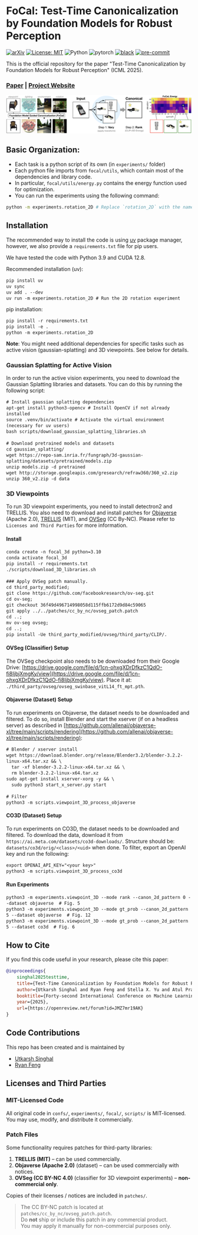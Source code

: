# FoCal: Test-Time Canonicalization by Foundation Models for Robust Perception

[![arXiv](https://img.shields.io/badge/arXiv-2507.10375-b31b1b.svg)](https://arxiv.org/abs/2507.10375)
[![License: MIT](https://img.shields.io/badge/License-MIT-yellow.svg)](./LICENSE)
![Python](https://img.shields.io/badge/python-3.10%2B-blue)
![pytorch](https://img.shields.io/badge/PyTorch2.4+-ee4c2c?logo=pytorch&logoColor=white)
[![black](https://img.shields.io/badge/Code%20Style-Black-black.svg?labelColor=gray)](https://black.readthedocs.io/en/stable/)
[![pre-commit](https://img.shields.io/badge/Pre--commit-enabled-brightgreen?logo=pre-commit&logoColor=white)](https://github.com/pre-commit/pre-commit)


This is the official repository for the paper "Test-Time Canonicalization by Foundation Models for Robust Perception" (ICML 2025).

### [Paper](https://arxiv.org/abs/2507.10375) | [Project Website](https://utkarsh.ai/projects/focal)

![FoCal](media/focal_teaser.png)

## Basic Organization:
- Each task is a python script of its own (in `experiments/` folder)
- Each python file imports from `focal/utils`, which contain most of the dependencies and library code.
- In particular, `focal/utils/energy.py` contains the energy function used for optimization.
- You can run the experiments using the following command:

```bash
python -m experiments.rotation_2D # Replace `rotation_2D` with the name of the task you want to run.
```

## Installation
The recommended way to install the code is using [uv](https://github.com/astral-sh/uv) package manager, however, we also provide a `requirements.txt` file for pip users.

We have tested the code with Python 3.9 and CUDA 12.8.

Recommended installation (uv):
```
pip install uv
uv sync
uv add . --dev
uv run -m experiments.rotation_2D # Run the 2D rotation experiment
```

pip installation:
```
pip install -r requirements.txt
pip install -e .
python -m experiments.rotation_2D
```

**Note**: You might need additional dependencies for specific tasks such as active vision (gaussian-splatting) and 3D viewpoints. See below for details.

### Gaussian Splatting for Active Vision
In order to run the active vision experiments, you need to download the Gaussian Splatting libraries and datasets. You can do this by running the following script:

```
# Install gaussian splatting dependencies
apt-get install python3-opencv # Install OpenCV if not already installed
source .venv/bin/activate # Activate the virtual environment (necessary for uv users)
bash scripts/download_gaussian_splatting_libraries.sh

# Download pretrained models and datasets
cd gaussian_splatting/
wget https://repo-sam.inria.fr/fungraph/3d-gaussian-splatting/datasets/pretrained/models.zip
unzip models.zip -d pretrained
wget http://storage.googleapis.com/gresearch/refraw360/360_v2.zip
unzip 360_v2.zip -d data
```

### 3D Viewpoints
To run 3D viewpoint experiments, you need to install detectron2 and TRELLIS. You also need to download and install patches for [Objaverse](https://github.com/allenai/objaverse-xl/tree/main) (Apache 2.0), [TRELLIS](https://github.com/microsoft/TRELLIS.git) (MIT), and [OVSeg](https://github.com/facebookresearch/ov-seg/tree/main) (CC By-NC). Please refer to `Licenses and Third Parties` for more information.

#### Install
```
conda create -n focal_3d python=3.10
conda activate focal_3d
pip install -r requirements.txt
./scripts/download_3D_libraries.sh

### Apply OVSeg patch manually.
cd third_party_modified;
git clone https://github.com/facebookresearch/ov-seg.git
cd ov-seg;
git checkout 36f49d496714998058d115ffb6172d9d84c59065
git apply ../../patches/cc_by_nc/ovseg_patch.patch
cd ..;
mv ov-seg ovseg;
cd ..;
pip install -Ue third_party_modified/ovseg/third_party/CLIP/.
```

#### OVSeg (Classifier) Setup

The OVSeg checkpoint also needs to be downloaded from their Google Drive: [https://drive.google.com/file/d/1cn-ohxgXDrDfkzC1QdO-fi8IjbjXmgKy/view](https://drive.google.com/file/d/1cn-ohxgXDrDfkzC1QdO-fi8IjbjXmgKy/view). Place it at: `./third_party/ovseg/ovseg_swinbase_vitL14_ft_mpt.pth`.

#### Objaverse (Dataset) Setup
To run experiments on Objaverse, the dataset needs to be downloaded and filtered. To do so, install Blender and start the xserver (if on a headless server) as described in [https://github.com/allenai/objaverse-xl/tree/main/scripts/rendering](https://github.com/allenai/objaverse-xl/tree/main/scripts/rendering):

```
# Blender / xserver install
wget https://download.blender.org/release/Blender3.2/blender-3.2.2-linux-x64.tar.xz && \
  tar -xf blender-3.2.2-linux-x64.tar.xz && \
  rm blender-3.2.2-linux-x64.tar.xz
sudo apt-get install xserver-xorg -y && \
  sudo python3 start_x_server.py start

# Filter
python3 -m scripts.viewpoint_3D_process_objaverse
```

#### CO3D (Dataset) Setup
To run experiments on CO3D, the dataset needs to be downloaded and filtered. To download the data, download it from `https://ai.meta.com/datasets/co3d-downloads/`. Structure should be: `datasets/co3d/orig/<class>/<uid>` when done. To filter, export an OpenAI key and run the following:

```
export OPENAI_API_KEY="<your key>"
python3 -m scripts.viewpoint_3D_process_co3d
```

#### Run Experiments
```
python3 -m experiments.viewpoint_3D --mode rank --canon_2d_pattern 0 --dataset objaverse  # Fig. 5
python3 -m experiments.viewpoint_3D --mode gt_prob --canon_2d_pattern 5 --dataset objaverse  # Fig. 12
python3 -m experiments.viewpoint_3D --mode gt_prob --canon_2d_pattern 5 --dataset co3d  # Fig. 6
```

## How to Cite

If you find this code useful in your research, please cite this paper:

```bibtex
@inproceedings{
    singhal2025testtime,
    title={Test-Time Canonicalization by Foundation Models for Robust Perception},
    author={Utkarsh Singhal and Ryan Feng and Stella X. Yu and Atul Prakash},
    booktitle={Forty-second International Conference on Machine Learning},
    year={2025},
    url={https://openreview.net/forum?id=JMZ7mr19AK}
}
```

## Code Contributions

This repo has been created and is maintained by

- [Utkarsh Singhal](https://utkarsh.ai)
- [Ryan Feng](https://websites.umich.edu/~rtfeng/)

## Licenses and Third Parties
### MIT-Licensed Code
All original code in `confs/`, `experiments/`, `focal/`, `scripts/` is MIT-licensed. You may use, modify, and distribute it commercially.

### Patch Files

Some functionality requires patches for third-party libraries:

1. **TRELLIS (MIT)** – can be used commercially.  
2. **Objaverse (Apache 2.0)** (dataset) – can be used commercially with notices.  
3. **OVSeg (CC BY-NC 4.0)** (classifier for 3D viewpoint experiments) – **non-commercial only**.

Copies of their licenses / notices are included in `patches/`.

> The CC BY-NC patch is located at `patches/cc_by_nc/ovseg_patch.patch`.  
> Do **not** ship or include this patch in any commercial product.  
> You may apply it manually for non-commercial purposes only.  
